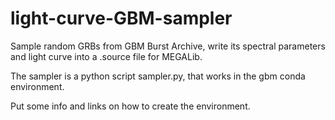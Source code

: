 # light-curve-GBM-sampler
Sample random GRBs from GBM Burst Archive, write its spectral parameters and light curve into a .source file for MEGALib.

The sampler is a python script sampler.py, that works in the gbm conda environment.

Put some info and links on how to create the environment.